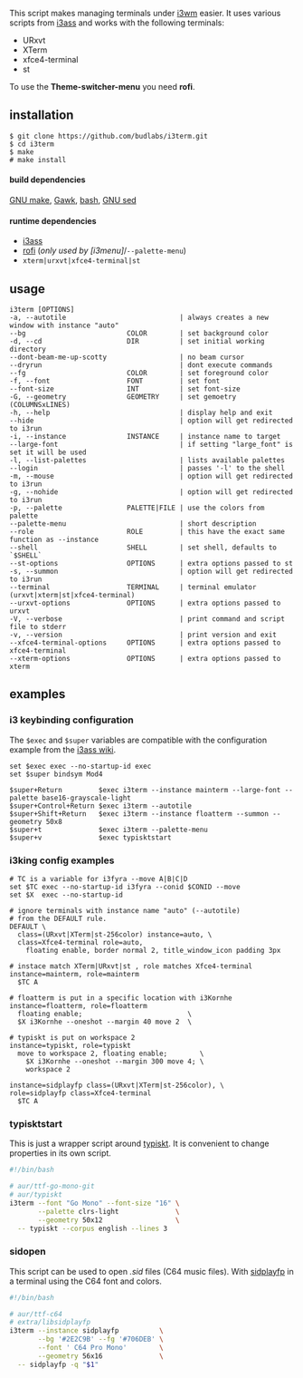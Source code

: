 This script makes managing terminals under [i3wm] easier.
It uses various scripts from [i3ass] and works with the
following terminals:  

- URxvt
- XTerm
- xfce4-terminal
- st

To use the **Theme-switcher-menu** you need **rofi**.
## installation
```
$ git clone https://github.com/budlabs/i3term.git
$ cd i3term
$ make
# make install
```

#### build dependencies
[GNU make], [Gawk], [bash], [GNU sed](https://www.gnu.org/software/sed/)  

#### runtime dependencies
- [i3ass]  
- [rofi] (*only used by [i3menu]*/`--palette-menu`)  
- `xterm|urxvt|xfce4-terminal|st`
## usage
```
i3term [OPTIONS]
-a, --autotile                            | always creates a new window with instance "auto"
--bg                         COLOR        | set background color
-d, --cd                     DIR          | set initial working directory 
--dont-beam-me-up-scotty                  | no beam cursor
--dryrun                                  | dont execute commands  
--fg                         COLOR        | set foreground color
-f, --font                   FONT         | set font 
--font-size                  INT          | set font-size 
-G, --geometry               GEOMETRY     | set gemoetry (COLUMNSxLINES)
-h, --help                                | display help and exit 
--hide                                    | option will get redirected to i3run 
-i, --instance               INSTANCE     | instance name to target
--large-font                              | if setting "large_font" is set it will be used 
-l, --list-palettes                       | lists available palettes
--login                                   | passes '-l' to the shell 
-m, --mouse                               | option will get redirected to i3run 
-g, --nohide                              | option will get redirected to i3run 
-p, --palette                PALETTE|FILE | use the colors from palette
--palette-menu                            | short description  
--role                       ROLE         | this have the exact same function as --instance
--shell                      SHELL        | set shell, defaults to `$SHELL`
--st-options                 OPTIONS      | extra options passed to st
-s, --summon                              | option will get redirected to i3run 
--terminal                   TERMINAL     | terminal emulator (urxvt|xterm|st|xfce4-terminal)
--urxvt-options              OPTIONS      | extra options passed to urxvt
-V, --verbose                             | print command and script file to stderr  
-v, --version                             | print version and exit 
--xfce4-terminal-options     OPTIONS      | extra options passed to xfce4-terminal
--xterm-options              OPTIONS      | extra options passed to xterm
```
## examples
### i3 keybinding configuration

The `$exec` and `$super` variables are compatible 
with the configuration example from the [i3ass wiki].

```
set $exec exec --no-startup-id exec
set $super bindsym Mod4

$super+Return         $exec i3term --instance mainterm --large-font --palette base16-grayscale-light
$super+Control+Return $exec i3term --autotile
$super+Shift+Return   $exec i3term --instance floatterm --summon --geometry 50x8
$super+t              $exec i3term --palette-menu
$super+v              $exec typisktstart
```

### i3king config examples

```text
# TC is a variable for i3fyra --move A|B|C|D
set $TC exec --no-startup-id i3fyra --conid $CONID --move
set $X  exec --no-startup-id

# ignore terminals with instance name "auto" (--autotile)
# from the DEFAULT rule.
DEFAULT \
  class=(URxvt|XTerm|st-256color) instance=auto, \
  class=Xfce4-terminal role=auto,
    floating enable, border normal 2, title_window_icon padding 3px

# instace match XTerm|URxvt|st , role matches Xfce4-terminal
instance=mainterm, role=mainterm
  $TC A

# floatterm is put in a specific location with i3Kornhe
instance=floatterm, role=floatterm
  floating enable;                          \
  $X i3Kornhe --oneshot --margin 40 move 2  \

# typiskt is put on workspace 2
instance=typiskt, role=typiskt
  move to workspace 2, floating enable;        \
    $X i3Kornhe --oneshot --margin 300 move 4; \
    workspace 2

instance=sidplayfp class=(URxvt|XTerm|st-256color), \
role=sidplayfp class=Xfce4-terminal
  $TC A
```


### typisktstart

This is just a wrapper script around [typiskt]. It is
convenient to change properties in its own script.

```bash
#!/bin/bash

# aur/ttf-go-mono-git
# aur/typiskt
i3term --font "Go Mono" --font-size "16" \
       --palette clrs-light              \
       --geometry 50x12                  \
  -- typiskt --corpus english --lines 3
```

### sidopen

This script can be used to open *.sid* files (C64 music files).
With [sidplayfp] in a terminal using the C64 font and colors.

```bash
#!/bin/bash

# aur/ttf-c64
# extra/libsidplayfp
i3term --instance sidplayfp          \
       --bg '#2E2C9B' --fg '#706DEB' \
       --font ' C64 Pro Mono'        \
       --geometry 56x16              \
  -- sidplayfp -q "$1"
```


[i3wm]: https://i3wm.org
[i3ass]: https://github.com/budlabs/i3ass
[i3ass wiki]: https://github.com/budlabs/i3ass/wiki
[typiskt]: https://github.com/budlabs/typiskt
[sidplayfp]: https://github.com/libsidplayfp/libsidplayfp

[youtube channel]: https://youtube.com/c/dubbeltumme
[rofi]: https://github.com/davatorium/rofi
[Gawk]: https://www.gnu.org/software/gawk/
[bash]: https://www.gnu.org/software/bash/
[lowdown]: https://kristaps.bsd.lv/lowdown/
[GNU make]: https://www.gnu.org/software/make/
[xdotool]: https://www.semicomplete.com/projects/xdotool/
